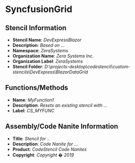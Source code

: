 # SyncfusionGrid

## Stencil Information
- **Stencil Name**: *DevExpressBlazor*
- **Description**: *Based on ...*
- **Namespace**: *ZeraSystems*
- **Organization Name**: *Zera Systems Inc.*
- **Organization Label**: *ZeraSystems*
- **Stencil Folder**: *D:\projects-desktop\codestencil\custom-stencils\DevExpress\BlazorDataGrid*

## Functions/Methods
- **Name**: *MyFunction1*
- **Description**: *Resets an existing stencil with ...*
- **Label**: *CS_MYFUNC*

## Assembly/Code Nanite Information
- **Title**: *Stencil for ..*
- **Description**: *Code Nanite for ...*
- **Product**: *CodeStencil Code Nanites*
- **Copyright**: *Copyright �  2019*

